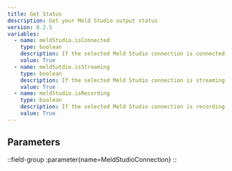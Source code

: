 ```yaml
---
title: Get Status
description: Get your Meld Studio output status
version: 0.2.5
variables:
  - name: meldStudio.isConnected
    type: boolean
    description: If the selected Meld Studio connection is connected
    value: True
  - name: meldSutdio.isStreaming
    type: boolean
    description: If the selected Meld Studio connection is streaming
    value: True
  - name: meldStudio.isRecording
    type: boolean
    description: If the selected Meld Studio connection is recording
    value: True
---
```


## Parameters
::field-group
  :parameter{name=MeldStudioConnection}
::
